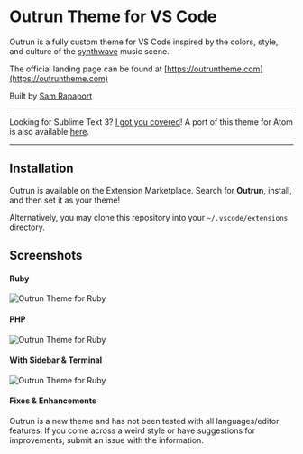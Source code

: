 # Outrun Theme for VS Code

Outrun is a fully custom theme for VS Code inspired by the colors, style, and culture of the [synthwave](https://ironskullet.com/2018/03/01/what-is-synthwave-2018-edition/) music scene.

The official landing page can be found at [https://outruntheme.com](https://outruntheme.com)

Built by [Sam Rapaport](https://samrapdev.com)

---

Looking for Sublime Text 3? [I got you covered](https://github.com/samrap/outrun-color-scheme-sublime)! A port of this theme for Atom is also available [here](https://github.com/StephKeys/sweet-synthwave-syntax).

---

## Installation

Outrun is available on the Extension Marketplace. Search for **Outrun**, install, and then set it as your theme!

Alternatively, you may clone this repository into your `~/.vscode/extensions` directory.

## Screenshots

#### Ruby

<img src="https://raw.githubusercontent.com/samrap/outrun-theme-vscode/master/screenshots/ruby.png" alt="Outrun Theme for Ruby" />

#### PHP

<img src="https://raw.githubusercontent.com/samrap/outrun-theme-vscode/master/screenshots/php.png" alt="Outrun Theme for Ruby" />

#### With Sidebar & Terminal

<img src="https://raw.githubusercontent.com/samrap/outrun-theme-vscode/master/screenshots/ruby-full.png" alt="Outrun Theme for Ruby" />

#### Fixes & Enhancements

Outrun is a new theme and has not been tested with all languages/editor features. If you come across a weird style or have suggestions for improvements, submit an issue with the information.
